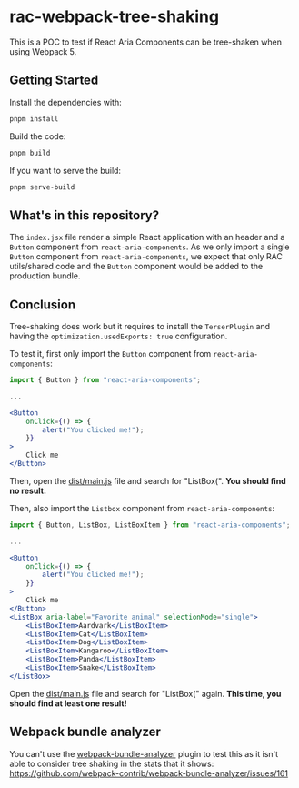 # rac-webpack-tree-shaking

This is a POC to test if React Aria Components can be tree-shaken when using Webpack 5.

## Getting Started

Install the dependencies with:

```bash
pnpm install
```

Build the code:

```bash
pnpm build
```

If you want to serve the build:

```bash
pnpm serve-build
```

## What's in this repository?

The `index.jsx` file render a simple React application with an header and a `Button` component from `react-aria-components`. As we only import a single `Button` component from `react-aria-components`, we expect that only RAC utils/shared code and the `Button` component would be added to the production bundle.

## Conclusion

Tree-shaking does work but it requires to install the `TerserPlugin` and having the `optimization.usedExports: true` configuration.

To test it, first only import the `Button` component from `react-aria-components`:

```jsx
import { Button } from "react-aria-components";

...

<Button
    onClick={() => {
        alert("You clicked me!");
    }}
>
    Click me
</Button>
```

Then, open the [dist/main.js](./dist/main.js) file and search for "ListBox(". **You should find no result.**

Then, also import the `Listbox` component from `react-aria-components`:

```jsx
import { Button, ListBox, ListBoxItem } from "react-aria-components";

...

<Button
    onClick={() => {
        alert("You clicked me!");
    }}
>
    Click me
</Button>
<ListBox aria-label="Favorite animal" selectionMode="single">
    <ListBoxItem>Aardvark</ListBoxItem>
    <ListBoxItem>Cat</ListBoxItem>
    <ListBoxItem>Dog</ListBoxItem>
    <ListBoxItem>Kangaroo</ListBoxItem>
    <ListBoxItem>Panda</ListBoxItem>
    <ListBoxItem>Snake</ListBoxItem>
</ListBox>
```

Open the [dist/main.js](./dist/main.js) file and search for "ListBox(" again. **This time, you should find at least one result!**

## Webpack bundle analyzer

You can't use the [webpack-bundle-analyzer](https://www.npmjs.com/package/webpack-bundle-analyzer) plugin to test this as it isn't able to consider tree shaking in the stats that it shows: https://github.com/webpack-contrib/webpack-bundle-analyzer/issues/161
